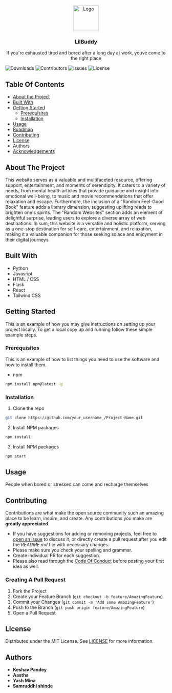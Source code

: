 <br/>
<p align="center">
  <a href="https://github.com/RayLikesAnime/MentalBuddy">
    <img src="https://devfolio.co/_next/image?url=https%3A%2F%2Fassets.devfolio.co%2Fhackathons%2Fef258d55122d48cdb2cd11e5e0bab633%2Fprojects%2F3fb4483d5358471db6ee4279d59e03e1%2F6731d1f0-d6cb-4009-a8d2-61394c7edc61.jpeg&w=1440&q=75" alt="Logo" width="80" height="80">
  </a>

  <h3 align="center">LilBuddy</h3>

  <p align="center">
    If you're exhausted tired and bored after a long day at work, youve come to the right place
</p>

![Downloads](https://img.shields.io/github/downloads/RayLikesAnime/MentalBuddy/total) ![Contributors](https://img.shields.io/github/contributors/RayLikesAnime/MentalBuddy?color=dark-green) ![Issues](https://img.shields.io/github/issues/RayLikesAnime/MentalBuddy) ![License](https://img.shields.io/github/license/RayLikesAnime/MentalBuddy) 

## Table Of Contents

* [About the Project](#about-the-project)
* [Built With](#built-with)
* [Getting Started](#getting-started)
  * [Prerequisites](#prerequisites)
  * [Installation](#installation)
* [Usage](#usage)
* [Roadmap](#roadmap)
* [Contributing](#contributing)
* [License](#license)
* [Authors](#authors)
* [Acknowledgements](#acknowledgements)

## About The Project

This website serves as a valuable and multifaceted resource, offering support, entertainment, and moments of serendipity. It caters to a variety of needs, from mental health articles that provide guidance and insight into emotional well-being, to music and movie recommendations that offer relaxation and escape. Furthermore, the inclusion of a "Random Feel-Good Book" feature adds a literary dimension, suggesting uplifting reads to brighten one's spirits. The "Random Websites" section adds an element of delightful surprise, leading users to explore a diverse array of web destinations. In sum, this website is a versatile and holistic platform, serving as a one-stop destination for self-care, entertainment, and relaxation, making it a valuable companion for those seeking solace and enjoyment in their digital journeys.

## Built With

* Python
* Javasript
* HTML / CSS
* Flask
* React
* Tailwind CSS


## Getting Started

This is an example of how you may give instructions on setting up your project locally.
To get a local copy up and running follow these simple example steps.

### Prerequisites

This is an example of how to list things you need to use the software and how to install them.

* npm

```sh
npm install npm@latest -g
```

### Installation


1. Clone the repo

```sh
git clone https://github.com/your_username_/Project-Name.git
```

2. Install NPM packages

```sh
npm install
```

3. Install NPM packages

```sh
npm start
```


## Usage

People when bored or stressed can come and recharge themselves

## Contributing

Contributions are what make the open source community such an amazing place to be learn, inspire, and create. Any contributions you make are **greatly appreciated**.
* If you have suggestions for adding or removing projects, feel free to [open an issue](https://github.com/RayLikesAnime/MentalBuddy/issues/new) to discuss it, or directly create a pull request after you edit the *README.md* file with necessary changes.
* Please make sure you check your spelling and grammar.
* Create individual PR for each suggestion.
* Please also read through the [Code Of Conduct](https://github.com/RayLikesAnime/MentalBuddy/blob/main/CODE_OF_CONDUCT.md) before posting your first idea as well.

### Creating A Pull Request

1. Fork the Project
2. Create your Feature Branch (`git checkout -b feature/AmazingFeature`)
3. Commit your Changes (`git commit -m 'Add some AmazingFeature'`)
4. Push to the Branch (`git push origin feature/AmazingFeature`)
5. Open a Pull Request

## License

Distributed under the MIT License. See [LICENSE](https://github.com/RayLikesAnime/MentalBuddy/blob/main/LICENSE.md) for more information.

## Authors

* **Keshav Pandey**  
* **Aastha**
* **Yash Mina**
* **Samruddhi shinde**


